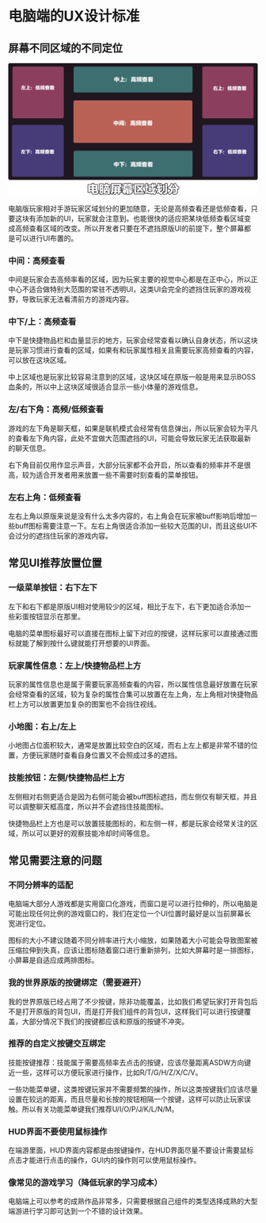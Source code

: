 # 电脑端的UX设计标准

## 屏幕不同区域的不同定位

![img](./images/5_1.png)

电脑版玩家相对手游玩家区域划分的更加随意，无论是高频查看还是低频查看，只要这块有添加新的UI，玩家就会注意到。也能很快的适应把某块低频查看区域变成高频查看区域的改变。所以开发者只要在不遮挡原版UI的前提下，整个屏幕都是可以进行UI布置的。

### 中间：高频查看

中间是玩家会去高频率看的区域，因为玩家主要的视觉中心都是在正中心，所以正中心不适合做特别大范围的常驻不透明UI，这类UI会完全的遮挡住玩家的游戏视野，导致玩家无法看清前方的游戏内容。

### 中下/上：高频查看

中下是快捷物品栏和血量显示的地方，玩家会经常查看以确认自身状态，所以这块是玩家习惯进行查看的区域，如果有和玩家属性相关且需要玩家高频查看的内容，可以放在这块区域。

中上区域也是玩家比较容易注意到的区域，这块区域在原版一般是用来显示BOSS血条的，所以中上这块区域很适合显示一些小体量的游戏信息。

### 左/右下角：高频/低频查看

游戏的左下角是聊天框，如果是联机模式会经常有信息弹出，所以玩家会较为平凡的查看左下角内容，此处不宜做大范围遮挡的UI，可能会导致玩家无法获取最新的聊天信息。

右下角目前仅用作显示声音，大部分玩家都不会开启，所以查看的频率并不是很高，较为适合开发者用来放置一些不需要时刻查看的菜单按钮。

### 左右上角：低频查看

左右上角以原版来说是没有什么太多内容的，右上角会在玩家被buff影响后增加一些buff图标需要注意一下。左右上角很适合添加一些较大范围的UI，而且这些UI不会过分的遮挡住玩家的游戏内容。

## 常见UI推荐放置位置

### 一级菜单按钮：右下左下

左下和右下都是原版UI相对使用较少的区域，相比于左下，右下更加适合添加一些彩蛋按钮显示在那里。

电脑的菜单图标最好可以直接在图标上留下对应的按键，这样玩家可以直接通过图标就能了解到按什么键就能打开想要的UI界面。

### 玩家属性信息：左上/快捷物品栏上方

玩家的属性信息也是属于需要玩家高频查看的内容，所以属性信息最好放置在玩家会经常查看的区域，较为复杂的属性合集可以放置在左上角，左上角相对快捷物品栏上方可以放置更加复杂的图案也不会挡住视线。

### 小地图：右上/左上

小地图占位面积较大，通常是放置比较空白的区域，而右上左上都是非常不错的位置，方便玩家随时查看自身位置又不会照成过多的遮挡。

### 技能按钮：左侧/快捷物品栏上方

左侧相对右侧更适合是因为右侧可能会被buff图标遮挡，而左侧仅有聊天框，并且可以调整聊天框高度，所以并不会遮挡住技能图标。

快捷物品栏上方也是可以放置技能图标的，和左侧一样，都是玩家会经常关注的区域，所以可以更好的观察技能冷却时间等信息。

## 常见需要注意的问题

### 不同分辨率的适配

电脑端大部分人游戏都是实用窗口化游戏，而窗口是可以进行拉伸的，所以电脑是可能出现任何比例的游戏窗口的，我们在定位一个UI位置时最好是以当前屏幕长宽进行定位。

图标的大小不建议随着不同分辨率进行大小缩放，如果随着大小可能会导致图案被压缩拉伸到失真，应该让图标随着窗口进行重新排列，比如大屏幕时是一排图标，小屏幕是自适应成两排图标。

### 我的世界原版的按键绑定（需要避开）

我的世界原版已经占用了不少按键，除非功能覆盖，比如我们希望玩家打开背包后不是打开原版的背包UI，而是打开我们组件的背包UI，这样我们可以进行按键覆盖，大部分情况下我们的按键都应该和原版的按键不冲突。

### 推荐的自定义按键交互绑定

技能按键推荐：技能属于需要高频率去点击的按键，应该尽量距离ASDW方向键近一些，这样可以方便玩家进行操作，比如R/T/G/H/Z/X/C/V。

一些功能菜单键，这类按键玩家并不需要频繁的操作，所以这类按键我们应该尽量设置在较远的距离，而且尽量和长按的按钮相隔一个按键，这样可以防止玩家误触。所以有关功能菜单键我们推荐U/I/O/P/J/K/L/N/M。

### HUD界面不要使用鼠标操作

在端游里面，HUD界面内容都是由按键操作，在HUD界面尽量不要设计需要鼠标点击才能进行点击的操作，GUI内的操作则可以使用鼠标操作。

### 像常见的游戏学习（降低玩家的学习成本）

电脑端上可以参考的成熟作品非常多，只需要根据自己组件的类型选择成熟的大型端游进行学习即可达到一个不错的设计效果。